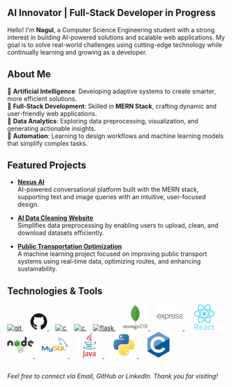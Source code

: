 ## **AI Innovator | Full-Stack Developer in Progress**  

Hello! I'm **Nagul**, a Computer Science Engineering student with a strong interest in building AI-powered solutions and scalable web applications. My goal is to solve real-world challenges using cutting-edge technology while continually learning and growing as a developer.  

## **About Me**  

🔹 **Artificial Intelligence**: Developing adaptive systems to create smarter, more efficient solutions.  
🔹 **Full-Stack Development**: Skilled in **MERN Stack**, crafting dynamic and user-friendly web applications.  
🔹 **Data Analytics**: Exploring data preprocessing, visualization, and generating actionable insights.  
🔹 **Automation**: Learning to design workflows and machine learning models that simplify complex tasks.  

## **Featured Projects**  

- **[Nexus AI](https://github.com/Nagul71/Nexus-AI)**  
  AI-powered conversational platform built with the MERN stack, supporting text and image queries with an intuitive, user-focused design.

- **[AI Data Cleaning Website](https://github.com/Nagul71/AI-data-Cleaning-Website)**  
  Simplifies data preprocessing by enabling users to upload, clean, and download datasets efficiently.

- **[Public Transportation Optimization](https://github.com/NAVEENKUMAR4325/IBM-Z-Datathon---ML-model-for-Transportation)**  
  A machine learning project focused on improving public transport systems using real-time data, optimizing routes, and enhancing sustainability.
  
## **Technologies & Tools**  
<p align="left">
  <a href="https://git-scm.com/" target="_blank" rel="noreferrer noopener" style="margin-right: 15px;">
    <img src="https://www.vectorlogo.zone/logos/git-scm/git-scm-icon.svg" alt="git" width="60" height="60" />
  </a>
  <a href="https://github.com/" target="_blank" rel="noreferrer noopener" style="margin-right: 15px;">
    <img src="https://raw.githubusercontent.com/devicons/devicon/master/icons/github/github-original.svg" alt="github" width="40" height="40" />
  </a>
  <a href="https://pandas.pydata.org/" target="_blank" rel="noreferrer noopener" style="margin-right: 15px;">
    <img src="https://pandas.pydata.org/static/img/pandas.svg" alt="c" width="60" height="60" />
  </a>
  <a href="https://numpy.org/" target="_blank" rel="noreferrer noopener" style="margin-right: 15px;">
    <img src="https://numpy.org/images/logo.svg" alt="c" width="60" height="60" />
  </a>
  <a href="https://flask.palletsprojects.com/en/stable/" target="_blank" rel="noreferrer noopener" style="margin-right: 15px;">
    <img src="https://img.icons8.com/?size=100&id=MHcMYTljfKOr&format=png&color=000000" alt="flask" width="60" height="60" />
  </a>
  <a href="https://www.mongodb.com/" target="_blank" rel="noreferrer noopener" style="margin-right: 15px;">
    <img src="https://raw.githubusercontent.com/devicons/devicon/master/icons/mongodb/mongodb-original-wordmark.svg" alt="mongodb" width="60" height="60" />
  </a>
  <a href="https://expressjs.com/" target="_blank" rel="noreferrer noopener" style="margin-right: 15px;">
    <img src="https://raw.githubusercontent.com/devicons/devicon/master/icons/express/express-original-wordmark.svg" alt="express" width="60" height="60" />
  </a>
  <a href="https://reactjs.org/" target="_blank" rel="noreferrer noopener" style="margin-right: 15px;">
    <img src="https://raw.githubusercontent.com/devicons/devicon/master/icons/react/react-original-wordmark.svg" alt="react" width="60" height="60" />
  </a>
  <a href="https://nodejs.org/" target="_blank" rel="noreferrer noopener" style="margin-right: 15px;">
    <img src="https://raw.githubusercontent.com/devicons/devicon/master/icons/nodejs/nodejs-original-wordmark.svg" alt="nodejs" width="60" height="60" />
  </a>
  <a href="https://www.mysql.com/" target="_blank" rel="noreferrer noopener" style="margin-right: 15px;">
    <img src="https://raw.githubusercontent.com/devicons/devicon/master/icons/mysql/mysql-original-wordmark.svg" alt="mysql" width="60" height="60" />
  </a>
  <a href="https://www.java.com/" target="_blank" rel="noreferrer noopener" style="margin-right: 15px;">
    <img src="https://raw.githubusercontent.com/devicons/devicon/master/icons/java/java-original-wordmark.svg" alt="java" width="60" height="60" />
  </a>
  <a href="https://www.python.org" target="_blank" rel="noreferrer noopener" style="margin-right: 15px;">
    <img src="https://raw.githubusercontent.com/devicons/devicon/master/icons/python/python-original.svg" alt="python" width="60" height="60" />
  </a>
  <a href="https://www.cprogramming.com/" target="_blank" rel="noreferrer noopener" style="margin-right: 15px;">
    <img src="https://raw.githubusercontent.com/devicons/devicon/master/icons/c/c-original.svg" alt="c" width="60" height="60" />
  </a>
  
</p>

##

*Feel free to connect via Email, GitHub or LinkedIn. Thank you for visiting!*

